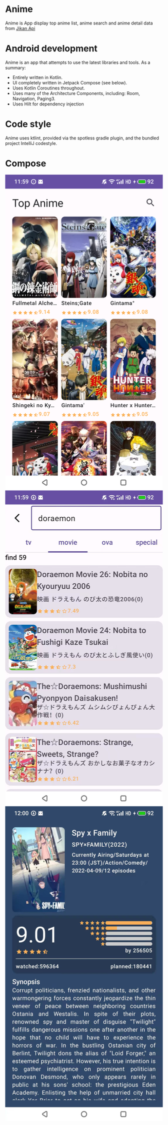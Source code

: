 # Anime

Anime is App display top anime list, anime search and anime detail data
from [Jikan Api](https://docs.api.jikan.moe/)

# Android development

Anime is an app that attempts to use the latest libraries and tools. As a summary:

- Entirely written in Kotlin.
- UI completely written in Jetpack Compose (see below).
- Uses Kotlin Coroutines throughout.
- Uses many of the Architecture Components, including: Room, Navigation, Paging3.
- Uses Hilt for dependency injection

# Code style

Anime uses ktlint, provided via the spotless gradle plugin, and the bundled project IntelliJ
codestyle.

# Compose

![main_page](./resouces/top_anime_list.png)
![search_page](./resouces/anime%20search.jpg)
![detail_page](./resouces/anime_detail.jpg)
